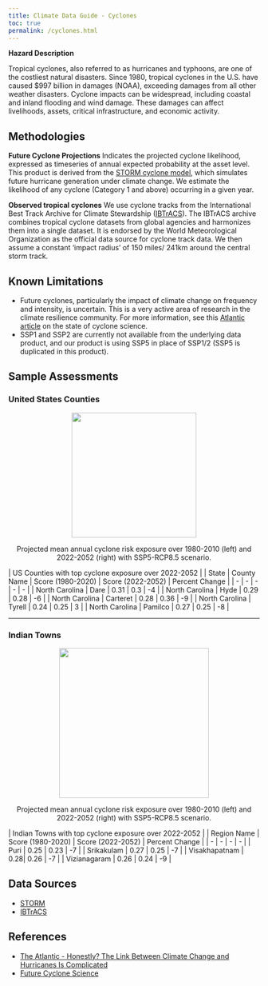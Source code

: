 ```yaml
---
title: Climate Data Guide - Cyclones
toc: true
permalink: /cyclones.html
---
```


**Hazard Description**

Tropical cyclones, also referred to as hurricanes and typhoons, are one of the costliest natural disasters. Since 1980, tropical cyclones in the U.S. have caused $997 billion in damages (NOAA), exceeding damages from all other weather disasters. Cyclone impacts can be widespread, including coastal and inland flooding and wind damage. These damages can affect livelihoods, assets, critical infrastructure, and economic activity.

## Methodologies
**Future Cyclone Projections**
Indicates the projected cyclone likelihood, expressed as timeseries of annual expected probability at the asset level.  This product is derived from the [STORM cyclone model](https://www.nature.com/articles/s41597-020-0381-2), which simulates future hurricane generation under climate change.  We estimate the likelihood of any cyclone (Category 1 and above) occurring in a given year.

**Observed tropical cyclones**
We use cyclone tracks from the International Best Track Archive for Climate Stewardship ([IBTrACS](https://www.ncei.noaa.gov/products/international-best-track-archive)). The IBTrACS archive combines tropical cyclone datasets from global agencies and harmonizes them into a single dataset. It is endorsed by the World Meteorological Organization as the official data source for cyclone track data. We then assume a constant ‘impact radius’ of 150 miles/ 241km around the central storm track.

## Known Limitations
- Future cyclones, particularly the impact of climate change on frequency and intensity, is uncertain.  This is a very active area of research in the climate resilience community. For more information, see this [Atlantic article](https://www.theatlantic.com/science/archive/2022/09/climate-change-impact-hurricane-ian/671604/?utm_medium=email&_hsmi=2&_hsenc=p2ANqtz-90aWgEMe64CvrUI9IdvZw4nDF2AgK90jY4P-xHHeVouG1KBG-KSXRPTRb24d_9r3-3INFei7HCbHhKm3NffMPc_E9xDw3r5S-tHcPrg_8z2gmmo4U&utm_content=2&utm_source=hs_email) on the state of cyclone science. 
- SSP1 and SSP2 are currently not available from the underlying data product, and our product is using SSP5 in place of SSP1/2 (SSP5 is duplicated in this product).

## Sample Assessments
### United States Counties

<p align="center">
<img height="250" src="assets/images/dataguide/cyclones_usa_1980_2020_v_2022-2052.png">
</p>

<p align="center">
Projected mean annual cyclone risk exposure over 1980-2010 (left) and 2022-2052 (right) with SSP5-RCP8.5 scenario.
</p>

| US Counties with top cyclone exposure over 2022-2052 |
| State | County Name | Score (1980-2020) | Score (2022-2052) | Percent Change | 
| - | - | - | - | - |
| North Carolina | Dare | 0.31 | 0.3 | -4 |
| North Carolina | Hyde | 0.29 | 0.28 | -6 |
| North Carolina | Carteret | 0.28 | 0.36 | -9 |
| North Carolina | Tyrell | 0.24 | 0.25 | 3 |
| North Carolina | Pamilco | 0.27 | 0.25 | -8 |

<hr>

### Indian Towns

<p align="center">
<img height="300" src="assets/images/dataguide/cyclones_india_1980_2020_v_2022-2052.png">
</p>

<p align="center">
Projected mean annual cyclone risk exposure over 1980-2010 (left) and 2022-2052 (right) with SSP5-RCP8.5 scenario.
</p>

| Indian Towns with top cyclone exposure over 2022-2052 |
| Region Name | Score (1980-2020) | Score (2022-2052) | Percent Change | 
| - | - | - | - |
| Puri | 0.25 | 0.23 | -7 |
| Srikakulam | 0.27 | 0.25 | -7 |
| Visakhapatnam | 0.28| 0.26 | -7 |
| Vizianagaram | 0.26 | 0.24 | -9 |

## Data Sources
- [STORM](https://www.nature.com/articles/s41597-020-0381-2)
- [IBTrACS](https://www.ncei.noaa.gov/products/international-best-track-archive)

## References
- [The Atlantic -  Honestly? The Link Between Climate Change and Hurricanes Is Complicated](https://www.theatlantic.com/science/archive/2022/09/climate-change-impact-hurricane-ian/671604/?utm_medium=email&_hsmi=2&_hsenc=p2ANqtz-90aWgEMe64CvrUI9IdvZw4nDF2AgK90jY4P-xHHeVouG1KBG-KSXRPTRb24d_9r3-3INFei7HCbHhKm3NffMPc_E9xDw3r5S-tHcPrg_8z2gmmo4U&utm_content=2&utm_source=hs_email)
- [Future Cyclone Science](https://www.c2es.org/content/hurricanes-and-climate-change/?utm_medium=email&_hsmi=2&_hsenc=p2ANqtz-_NS-tc51pVP_ZsIZIdzAF746tfTIJ48PGKJ2JbNw4i5MqVZTn9XhhDZXlN83CYjA-eBMDLykl8YZW5CfyD1XPYDp2y2L5xCMTG7OUgoUVvOga6SKg&utm_content=2&utm_source=hs_email)
